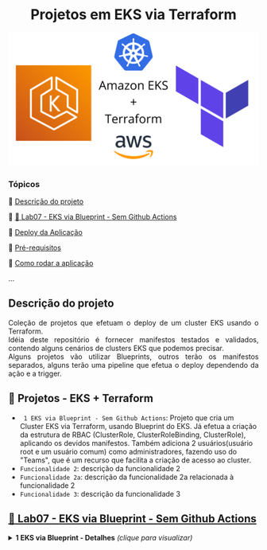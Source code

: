 
<h1 align="center"> Projetos em EKS via Terraform </h1>

![Amazon EKS + Terraform](https://github.com/fernandomullerjr/eks-via-terraform-github-actions/blob/main/outros-materiais/imagens/amazon-eks-plus-terraform.png?raw=true)



### Tópicos 

:small_blue_diamond: [Descrição do projeto](#descrição-do-projeto)

:small_blue_diamond: [:hammer: Lab07 - EKS via Blueprint - Sem Github Actions](#lab07-eks-via-blueprint)

:small_blue_diamond: [Deploy da Aplicação](#deploy-da-aplicação-dash)

:small_blue_diamond: [Pré-requisitos](#pré-requisitos)

:small_blue_diamond: [Como rodar a aplicação](#como-rodar-a-aplicação-arrow_forward)

... 


## Descrição do projeto 

<p align="justify">
  Coleção de projetos que efetuam o deploy de um cluster EKS usando o Terraform.<br/>
  Idéia deste repositório é fornecer manifestos testados e validados, contendo alguns cenários de clusters EKS que podemos precisar.<br/>
  Alguns projetos vão utilizar Blueprints, outros terão os manifestos separados, alguns terão uma pipeline que efetua o deploy dependendo da ação e a trigger.<br/>
</p>


## :hammer: Projetos - EKS + Terraform

- ` 1 EKS via Blueprint - Sem Github Actions`: Projeto que cria um Cluster EKS via Terraform, usando Blueprint do EKS.
Já efetua a criação da estrutura de RBAC (ClusterRole, ClusterRoleBinding, ClusterRole), aplicando os devidos manifestos.
Também adiciona 2 usuários(usuário root e um usuário comum) como administradores, fazendo uso do "Teams", que é um recurso que facilita a criação de acesso ao cluster.
- `Funcionalidade 2`: descrição da funcionalidade 2
- `Funcionalidade 2a`: descrição da funcionalidade 2a relacionada à funcionalidade 2
- `Funcionalidade 3`: descrição da funcionalidade 3



## [:hammer: Lab07 - EKS via Blueprint - Sem Github Actions](07-eks-blueprint/README.md)

<details> 
  <summary><b>1 EKS via Blueprint - Detalhes</b> <em>(clique para visualizar)</em></summary>
Projeto que cria um Cluster EKS via Terraform, usando Blueprint do EKS.<br/>
Já efetua a criação da estrutura de RBAC (ClusterRole, ClusterRoleBinding, ClusterRole), aplicando os devidos manifestos.<br/>
Também adiciona 2 usuários(usuário root e um usuário comum) como administradores, fazendo uso do "Teams", que é um recurso que facilita a criação de acesso ao cluster.<br/>
</details>